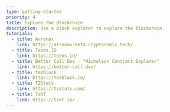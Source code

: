 ```yaml
---
type: getting-started
priority: 4
title: Explore the Blockchain
description: Use a block explorer to explore the blockchain.
tutorials:
  - title: Arronax
    link: https://arronax-beta.cryptonomic.tech/
  - title: Tezos.ID
    link: https://tezos.id/
  - title: Better Call Dev - "Michelson Contract Explorer"
    link: https://better-call.dev/
  - title: tezblock
    link: https://tezblock.io/
  - title: TZStats
    link: https://tzstats.com/
  - title: TzKT
    link: https://tzkt.io/
---
```


